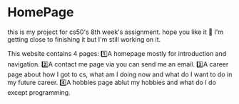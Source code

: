 # HomePage
this is my project for cs50's 8th week's assignment. hope you like it 🤗
I'm getting close to finishing it but I'm still working on it.

This website contains 4 pages:
1️⃣A homepage mostly for introduction and navigation.
2️⃣A contact me page via you can send me an email.
3️⃣A career page about how I got to cs, what am I doing now and what do I want to do in my future career.
4️⃣A hobbies page ablut my hobbies and what do I do except programming.
